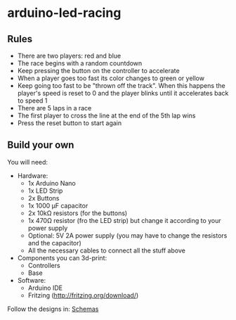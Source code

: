 # arduino-led-racing

## Rules

* There are two players: red and blue
* The race begins with a random countdown
* Keep pressing the button on the controller to accelerate
* When a player goes too fast its color changes to green or yellow
* Keep going too fast to be "thrown off the track". When this happens the player's speed is reset to 0 and the player blinks until it accelerates back to speed 1
* There are 5 laps in a race
* The first player to cross the line at the end of the 5th lap wins
* Press the reset button to start again

## Build your own

You will need:

* Hardware:
  * 1x Arduino Nano
  * 1x LED Strip
  * 2x Buttons
  * 1x 1000 µF capacitor
  * 2x 10kΩ resistors (for the buttons)
  * 1x 470Ω resistor (fro the LED strip) but change it according to your power supply
  * Optional: 5V 2A power supply (you may have to change the resistors and the capacitor)
  * All the necessary cables to connect all the stuff above
* Components you can 3d-print:
  * Controllers
  * Base
* Software:
  * Arduino IDE
  * Fritzing (http://fritzing.org/download/)

Follow the designs in: [Schemas](./Schemas)
